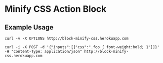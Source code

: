 # Minify CSS Action Block

## Example Usage

	curl -v -X OPTIONS http://block-minify-css.herokuapp.com
	
	curl -i -X POST -d '{"inputs":[{"css":".foo { font-weight:bold; }"}]}' -H "Content-Type: application/json" http://block-minify-css.herokuapp.com